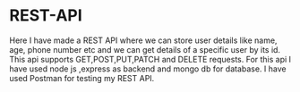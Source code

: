 # REST-API

Here I have made a REST API where we can store user details like name, age, phone number etc and we can get details of a specific user by its id. This api supports GET,POST,PUT,PATCH and DELETE  requests. For this api I have used node js ,express as backend and mongo db for database. I have used Postman for testing my REST API.
